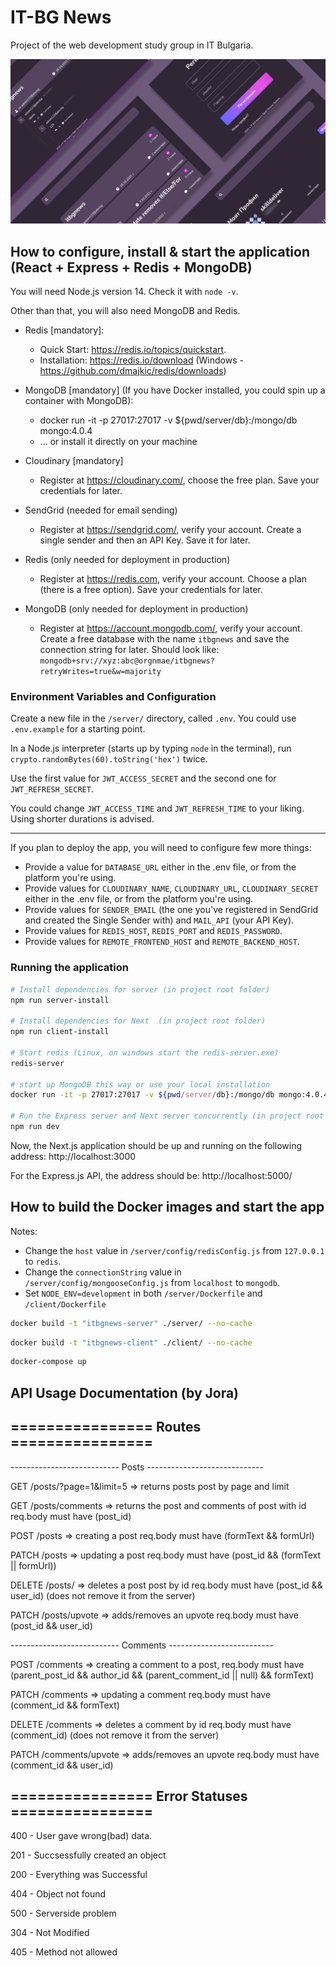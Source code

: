 # IT-BG News

Project of the web development study group in IT Bulgaria.

![itbgnews design](./assets/itbgnews.png)

## How to configure, install & start the application (React + Express + Redis + MongoDB)

You will need Node.js version 14. Check it with `node -v`.

Other than that, you will also need MongoDB and Redis. 
- Redis [mandatory]:
    - Quick Start: https://redis.io/topics/quickstart.
    - Installation: https://redis.io/download (Windows - https://github.com/dmajkic/redis/downloads)


- MongoDB [mandatory] (If you have Docker installed, you could spin up a container with MongoDB):
    - docker run -it -p 27017:27017 -v ${pwd/server/db}:/mongo/db mongo:4.0.4
    - ... or install it directly on your machine


- Cloudinary [mandatory]
    - Register at https://cloudinary.com/, choose the free plan. Save your credentials for later.


- SendGrid (needed for email sending)
   - Register at https://sendgrid.com/, verify your account. Create a single sender and then an API Key. Save it for later.


- Redis (only needed for deployment in production)
  - Register at https://redis.com, verify your account. Choose a plan (there is a free option). Save your credentials for later.


- MongoDB (only needed for deployment in production)
    - Register at https://account.mongodb.com/, verify your account. 
  Create a free database with the name `itbgnews` and save the connection string for later. Should look like: `mongodb+srv://xyz:abc@orgnmae/itbgnews?retryWrites=true&w=majority`


### Environment Variables and Configuration
Create a new file in the `/server/` directory, called `.env`. You could use `.env.example` for a starting point.

In a Node.js interpreter (starts up by typing `node` in the terminal), run `crypto.randomBytes(60).toString('hex')` twice. 

Use the first value for `JWT_ACCESS_SECRET` and the second one for `JWT_REFRESH_SECRET`.

You could change `JWT_ACCESS_TIME` and `JWT_REFRESH_TIME` to your liking. Using shorter durations is advised.

----

If you plan to deploy the app, you will need to configure few more things:
- Provide a value for `DATABASE_URL` either in the .env file, or from the platform you're using.
- Provide values for `CLOUDINARY_NAME`, `CLOUDINARY_URL`, `CLOUDINARY_SECRET` either in the .env file, or from the platform you're using.
- Provide values for `SENDER_EMAIL` (the one you've registered in SendGrid and created the Single Sender with) and `MAIL_API` (your API Key).
- Provide values for `REDIS_HOST`, `REDIS_PORT` and `REDIS_PASSWORD`.
- Provide values for `REMOTE_FRONTEND_HOST` and `REMOTE_BACKEND_HOST`.

### Running the application

```bash
# Install dependencies for server (in project root folder)
npm run server-install

# Install dependencies for Next  (in project root folder)
npm run client-install

# Start redis (Linux, on windows start the redis-server.exe)
redis-server

# start up MongoDB this way or use your local installation
docker run -it -p 27017:27017 -v ${pwd/server/db}:/mongo/db mongo:4.0.4

# Run the Express server and Next server concurrently (in project root folder)
npm run dev
```

Now, the Next.js application should be up and running on the following address: http://localhost:3000

For the Express.js API, the address should be: http://localhost:5000/

## How to build the Docker images and start the app

Notes: 
- Change the `host` value in `/server/config/redisConfig.js` from `127.0.0.1` to `redis`.
- Change the `connectionString` value in `/server/config/mongooseConfig.js` from `localhost` to `mongodb`.
- Set `NODE_ENV=development` in both `/server/Dockerfile` and `/client/Dockerfile`
```bash
docker build -t "itbgnews-server" ./server/ --no-cache
```

```bash
docker build -t "itbgnews-client" ./client/ --no-cache
```

```bash
docker-compose up
```

## API Usage Documentation (by Jora)

## ================ Routes ================

--------------------------- Posts -----------------------------

GET      /posts/?page=1&limit=5 => returns posts post by page and limit

GET      /posts/comments => returns the post and comments of post with id req.body must have (post_id)

POST     /posts => creating a post req.body must have (formText && formUrl)

PATCH    /posts => updating a post req.body must have (post_id && (formText || formUrl))

DELETE   /posts/ => deletes a post post by id req.body must have (post_id && user_id) (does not remove it from the server)

PATCH    /posts/upvote => adds/removes an upvote req.body must have (post_id && user_id)

--------------------------- Comments --------------------------

POST     /comments => creating a comment to a post, req.body must have (parent_post_id && author_id && (parent_comment_id || null) && formText)

PATCH    /comments => updating a comment req.body must have (comment_id && formText)

DELETE   /comments => deletes a comment by id req.body must have (comment_id) (does not remove it from the server)

PATCH    /comments/upvote => adds/removes an upvote req.body must have (comment_id && user_id)

## ================ Error Statuses ================
400 - User gave wrong(bad) data.

201 - Succsessfully created an object

200 - Everything was Successful

404 - Object not found

500 - Serverside problem

304 - Not Modified

405 - Method not allowed
